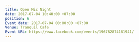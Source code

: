 ```yaml
---
title: Open Mic Night
date: 2017-07-04 10:40:00 +07:00
position: 6
Event date: 2017-07-04 00:00:00 +07:00
Venue: Tranquil Cafe
Event URL: https://www.facebook.com/events/196782874181941/
---
```


